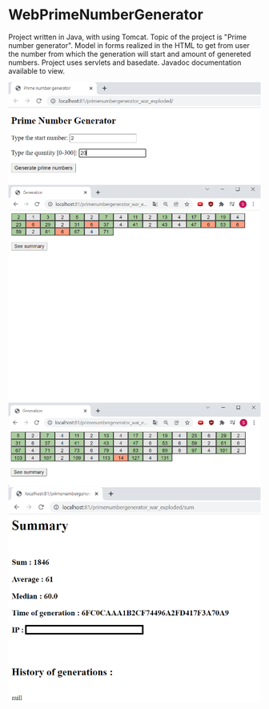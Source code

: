 # WebPrimeNumberGenerator
Project written in Java, with using Tomcat. Topic of the project is "Prime number generator". Model in forms realized in the HTML to get from user the number from which the generation will start and amount of genereted numbers. Project uses servlets and basedate. Javadoc documentation available to view. 

<img src="/1a.png" >

<img src="/2a.png" >

<img src="/4a.png" >

<img src="/3a.png">
